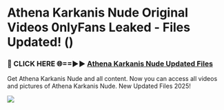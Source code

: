# Athena Karkanis Nude Original Videos 0nlyFans Leaked - Files Updated! ()

<h3>🔴 CLICK HERE 🌐==►► <a href="https://tinyurl.com/2p9ay9w9" rel="nofollow">Athena Karkanis Nude Updated Files</a></h3>

Get Athena Karkanis Nude and all content. Now you can access all videos and pictures of Athena Karkanis Nude. New Updated Files 2025!

[![](https://i.imgur.com/KQgVmj3.gif)](https://tinyurl.com/2p9ay9w9)
